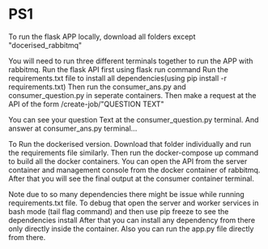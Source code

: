 # PS1

To run the flask APP locally, download all folders except "docerised_rabbitmq"

You will need to run three different terminals together to run the APP with rabbitmq. Run the flask API first using flask run command
Run the requirements.txt file to install all dependencies(using pip install -r requirements.txt)
Then run the consumer_ans.py and consumer_question.py in seperate containers.
Then make a request at the API of the form /create-job/"QUESTION TEXT"

You can see your question Text at the consumer_question.py terminal. And answer at consumer_ans.py terminal...

To Run the dockerised version. Download that folder individually and run the requirements file similarly. 
Then run the docker-compose up command
to build all the docker containers. You can open the API from the server container and management console from the docker container of rabbitmq.
After that you will see the final output at the consumer container terminal.

Note due to so many dependencies there might be issue while running requirements.txt file. To debug that 
open the server and worker services in bash mode (tail flag command) and then use pip freeze to see the dependencies install
After that you can install any dependency from there only directly inside the container.
Also you can run the app.py file directly from there.
